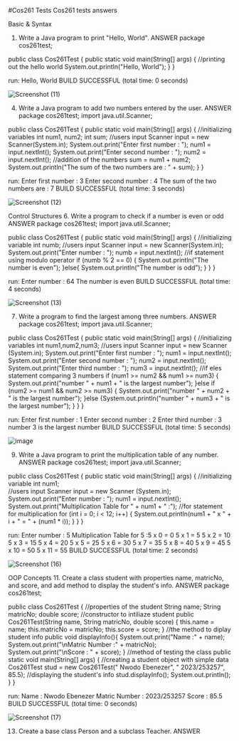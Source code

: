 #Cos261 Tests
Cos261 tests answers 

Basic & Syntax
1. Write a Java program to print "Hello, World".
   ANSWER
package cos261test;

public class Cos261Test {
    public static void main(String[] args) {
    //printing out the hello world
        System.out.println("Hello, World");
    }
}

run:
Hello, World
BUILD SUCCESSFUL (total time: 0 seconds)

![Screenshot (11)](https://github.com/user-attachments/assets/52c7426a-8dea-4a84-85e9-73ccc67dd274)

4. Write a Java program to add two numbers entered by the user.
   ANSWER
package cos261test;
import java.util.Scanner;

public class Cos261Test {
    public static void main(String[] args) {
    //initializing variables
        int num1, num2;
        int sum;
        //users input
        Scanner input = new Scanner(System.in);
        System.out.print("Enter first number : ");
        num1 = input.nextInt();
        System.out.print("Enter second number : ");
        num2 = input.nextInt();
        //addition of the numbers
        sum = num1 + num2;
        System.out.println("The sum of the two numbers are : " + sum);
    }
}

run:
Enter first number : 3
Enter second number : 4
The sum of the two numbers are : 7
BUILD SUCCESSFUL (total time: 3 seconds)

![Screenshot (12)](https://github.com/user-attachments/assets/2bb86b21-fd22-4767-baa0-16c0ebb7a2ff)

Control Structures
6. Write a program to check if a number is even or odd
   ANSWER
package cos261test;
import java.util.Scanner;

public class Cos261Test {
    public static void main(String[] args) {
    //initializing variable
        int numb;
        //users input
        Scanner input = new Scanner(System.in);
        System.out.print("Enter number : ");
        numb = input.nextInt();
        //if statement using modulo operator
        if (numb % 2 == 0) {
        System.out.println("The number is even");
        }else{
        System.out.println("The number is odd");
        }
    }
}

run:
Enter number : 64
The number is even
BUILD SUCCESSFUL (total time: 4 seconds)

![Screenshot (13)](https://github.com/user-attachments/assets/f0f8583c-c962-4e07-bd3a-2a5e00161325)

7. Write a program to find the largest among three numbers.
   ANSWER
package cos261test;
import java.util.Scanner;

public class Cos261Test {
    public static void main(String[] args) {
    //initializing variables
      int num1,num2,num3; 
      //users input
      Scanner input = new Scanner (System.in);
      System.out.print("Enter first number : ");
      num1 = input.nextInt();
      System.out.print("Enter second number : ");
      num2 = input.nextInt();
      System.out.print("Enter third number : ");
      num3 = input.nextInt();
      //if eles statement comparing 3 numbers 
        if (num1 >= num2 && num1 >= num3) {
            System.out.print("number " + num1 + " is the largest number");
        }else if (num2 >= num1 && num2 >= num3) {
            System.out.print("number " + num2 + " is the largest number");
        }else {System.out.println("number " + num3 + " is the largest number");
        }
    }
}

run:
Enter first number : 1
Enter second number : 2
Enter third number : 3
number 3 is the largest number
BUILD SUCCESSFUL (total time: 5 seconds)

![image](https://github.com/user-attachments/assets/1d12e83d-974b-4551-a6d7-ac795fefa803)

9. Write a Java program to print the multiplication table of any number.
    ANSWER
package cos261test;
import java.util.Scanner;

public class Cos261Test {
    public static void main(String[] args) {
    //initializing variable
      int num1;  
      //users input
      Scanner input = new Scanner (System.in);
      System.out.print("Enter number : ");
      num1 = input.nextInt();
      System.out.print("Multiplication Table for " + num1 + " :");
      //for statement for multiplication
        for (int i = 0; i < 12; i++) {
            System.out.println(num1 + " x " + i + " = " + (num1 * i));
        }
    }
}

run:
Enter number : 5
Multiplication Table for 5 :5 x 0 = 0
5 x 1 = 5
5 x 2 = 10
5 x 3 = 15
5 x 4 = 20
5 x 5 = 25
5 x 6 = 30
5 x 7 = 35
5 x 8 = 40
5 x 9 = 45
5 x 10 = 50
5 x 11 = 55
BUILD SUCCESSFUL (total time: 2 seconds)

![Screenshot (16)](https://github.com/user-attachments/assets/de140ff4-fede-4c78-85cd-9e51a7d0d596)

OOP Concepts
11. Create a class student with properties name, matricNo, and score, and add method to display the student's info.
    ANSWER
package cos261test;

public class Cos261Test {
//properties of the student
    String name;
    String matricNo;
    double score;
    //constructor to intiliaze student
    public Cos261Test(String name, String matricNo, double score) {
    this.name = name;
    this.matricNo = matricNo;
    this.score = score;
    }
    //the method to diplay student info
    public void displayInfo(){
    System.out.print("Name :" + name);
    System.out.print("\nMatric Number :" + matricNo);
    System.out.print("\nScore : " + score);
    }
    //method of testing the class
    public static void main(String[] args) {
    //creating a student object with simple data
        Cos261Test stud = new Cos261Test(" Nwodo Ebenezer", " 2023/253257", 85.5);
        //displaying the student's info
        stud.displayInfo();
        System.out.println();
    }
}

run:
Name : Nwodo Ebenezer
Matric Number : 2023/253257
Score : 85.5
BUILD SUCCESSFUL (total time: 0 seconds)

![Screenshot (17)](https://github.com/user-attachments/assets/2cd44536-46f6-4fee-b879-68025282c496)

13. Create a base class Person and a subclass Teacher.
    ANSWER
    
